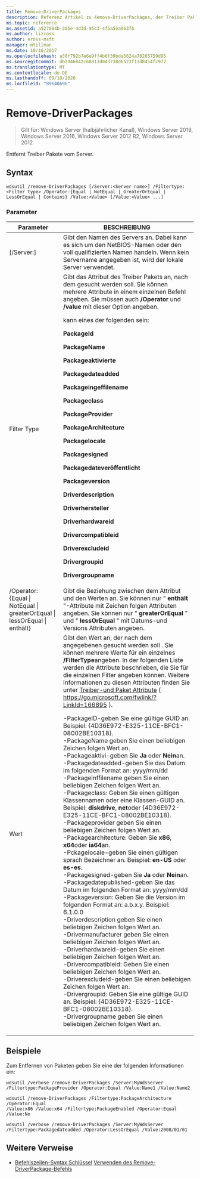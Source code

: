 ```yaml
---
title: Remove-DriverPackages
description: Referenz Artikel zu 4emove-DriverPackages, der Treiber Pakete vom Server entfernt.
ms.topic: reference
ms.assetid: a527084b-305e-4d3d-95c3-4f5a5ea0637b
ms.author: lizross
author: eross-msft
manager: mtillman
ms.date: 10/16/2017
ms.openlocfilehash: a30f792b7e6e9ff4b6f39bda5624a70265759d95
ms.sourcegitcommit: db2d46842c68813d043738d6523f13d8454fc972
ms.translationtype: MT
ms.contentlocale: de-DE
ms.lasthandoff: 09/10/2020
ms.locfileid: "89640696"
---
```

# <a name="remove-driverpackages"></a>Remove-DriverPackages

> Gilt für: Windows Server (halbjährlicher Kanal), Windows Server 2019, Windows Server 2016, Windows Server 2012 R2, Windows Server 2012

Entfernt Treiber Pakete vom Server.

## <a name="syntax"></a>Syntax
```
wdsutil /remove-DriverPackages [/Server:<Server name>] /Filtertype:<Filter type> /Operator:{Equal | NotEqual | GreaterOrEqual | LessOrEqual | Contains} /Value:<Value> [/Value:<Value> ...]
```
### <a name="parameters"></a>Parameter

|                                         Parameter                                          |                                                                                                                                                                                                                                                                                                                                                                                                                                                                                                                                                                                                                                                                                                                                                                                                                                                                                                          BESCHREIBUNG                                                                                                                                                                                                                                                                                                                                                                                                                                                                                                                                                                                                                                                                                                                                                                                                                                                                                                          |
|--------------------------------------------------------------------------------------------|-------------------------------------------------------------------------------------------------------------------------------------------------------------------------------------------------------------------------------------------------------------------------------------------------------------------------------------------------------------------------------------------------------------------------------------------------------------------------------------------------------------------------------------------------------------------------------------------------------------------------------------------------------------------------------------------------------------------------------------------------------------------------------------------------------------------------------------------------------------------------------------------------------------------------------------------------------------------------------------------------------------------------------------------------------------------------------------------------------------------------------------------------------------------------------------------------------------------------------------------------------------------------------------------------------------------------------------------------------------------------------------------------------------------------------------------------------------------------------------------------------------------------------------------------------------------------------------------------------------------------------------------------------------------------------------------------------------------------------------------------------------------------------------------------------------------------------|
|                                  [/Server:<Server name>]                                   |                                                                                                                                                                                                                                                                                                                                                                                                                                                                                                                                                                                                                                                                                                                                                                                                                                           Gibt den Namen des Servers an. Dabei kann es sich um den NetBIOS-Namen oder den voll qualifizierten Namen handeln. Wenn kein Servername angegeben ist, wird der lokale Server verwendet.                                                                                                                                                                                                                                                                                                                                                                                                                                                                                                                                                                                                                                                                                                                                                                                                                                            |
|                                 Filter Type<Filter type>                                  |                                                                                                                                                                                                                                                                                                                                                                                                                                                                                Gibt das Attribut des Treiber Pakets an, nach dem gesucht werden soll. Sie können mehrere Attribute in einem einzelnen Befehl angeben. Sie müssen auch **/Operator** und **/value** mit dieser Option angeben.<p><Filter type> kann eines der folgenden sein:<p>**PackageId**<p>**PackageName**<p>**Packageaktivierte**<p>**Packagedateadded**<p>**Packageingeffilename**<p>**Packageclass**<p>**PackageProvider**<p>**PackageArchitecture**<p>**Packagelocale**<p>**Packagesigned**<p>**Packagedateveröffentlicht**<p>**Packageversion**<p>**Driverdescription**<p>**Driverhersteller**<p>**Driverhardwareid**<p>**Drivercompatibleid**<p>**Driverexcludeid**<p>**Drivergroupid**<p>**Drivergroupname**                                                                                                                                                                                                                                                                                                                                                                                                                                                                                 |
| /Operator: {Equal &#124; NotEqual &#124; greaterOrEqual &#124; lessOrEqual &#124; enthält} |                                                                                                                                                                                                                                                                                                                                                                                                                                                                                                                                                                                                                                                                                                                                                                                                   Gibt die Beziehung zwischen dem Attribut und den Werten an. Sie können nur " **enthält** "-Attribute mit Zeichen folgen Attributen angeben. Sie können nur " **greaterOrEqual** " und " **lessOrEqual** " mit Datums-und Versions Attributen angeben.                                                                                                                                                                                                                                                                                                                                                                                                                                                                                                                                                                                                                                                                                                                                                                                                    |
|                                       Wert<Value>                                       | Gibt den Wert an, der nach dem angegebenen gesucht werden soll <attribute> . Sie können mehrere Werte für ein einzelnes **/FilterType**angeben. In der folgenden Liste werden die Attribute beschrieben, die Sie für die einzelnen Filter angeben können. Weitere Informationen zu diesen Attributen finden Sie unter [Treiber-und Paket Attribute](https://go.microsoft.com/fwlink/?LinkId=166895) ( <https://go.microsoft.com/fwlink/?LinkId=166895> ).<p>-PackageID-geben Sie eine gültige GUID an. Beispiel: {4D36E972-E325-11CE-BFC1-08002BE10318}.<br />-PackageName geben Sie einen beliebigen Zeichen folgen Wert an.<br />-Packageaktivi-geben Sie **Ja** oder **Nein**an.<br />-Packagedateadded-geben Sie das Datum im folgenden Format an: yyyy/mm/dd<br />-Packageinffilename geben Sie einen beliebigen Zeichen folgen Wert an.<br />-Packageclass: Geben Sie einen gültigen Klassennamen oder eine Klassen-GUID an. Beispiel: **diskdrive**, **net**oder {4D36E972-E325-11CE-BFC1-08002BE10318}.<br />-Packageprovider geben Sie einen beliebigen Zeichen folgen Wert an.<br />-Packagearchitecture: Geben Sie **x86**, **x64**oder **ia64**an.<br />-Pckagelocale-geben Sie einen gültigen sprach Bezeichner an. Beispiel: **en-US** oder **es-es**.<br />-Packagesigned-geben Sie **Ja** oder **Nein**an.<br />-Packagedatepublished-geben Sie das Datum im folgenden Format an: yyyy/mm/dd<br />-Packageversion: Geben Sie die Version im folgenden Format an: a.b.x.y. Beispiel: 6.1.0.0<br />-Driverdescription geben Sie einen beliebigen Zeichen folgen Wert an.<br />-Drivermanufacturer geben Sie einen beliebigen Zeichen folgen Wert an.<br />-Driverhardwareid-geben Sie einen beliebigen Zeichen folgen Wert an.<br />-Drivercompatibleid: Geben Sie einen beliebigen Zeichen folgen Wert an.<br />-Driverexcludeid-geben Sie einen beliebigen Zeichen folgen Wert an.<br />-Drivergroupid: Geben Sie eine gültige GUID an. Beispiel: {4D36E972-E325-11CE-BFC1-08002BE10318}.<br />-Drivergroupname geben Sie einen beliebigen Zeichen folgen Wert an. |

## <a name="examples"></a>Beispiele
Zum Entfernen von Paketen geben Sie eine der folgenden Informationen ein:
```
wdsutil /verbose /remove-DriverPackages /Server:MyWdsServer
/Filtertype:PackageProvider /Operator:Equal /Value:Name1 /Value:Name2
```
```
wdsutil /remove-DriverPackages /Filtertype:PackageArchitecture /Operator:Equal
/Value:x86 /Value:x64 /Filtertype:PackageEnabled /Operator:Equal /Value:No
```
```
wdsutil /verbose /remove-DriverPackages /Server:MyWdsServer
/Filtertype:Packagedateadded /Operator:LessOrEqual /Value:2008/01/01
```
## <a name="additional-references"></a>Weitere Verweise
- [Befehlszeilen-Syntax Schlüssel](command-line-syntax-key.md) 
 [Verwenden des Remove-DriverPackage-Befehls](using-the-remove-driverpackage-command.md)

